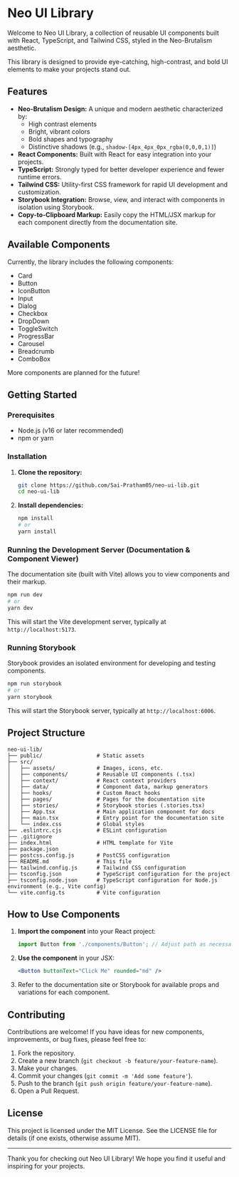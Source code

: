 # Neo UI Library

Welcome to Neo UI Library, a collection of reusable UI components built with React, TypeScript, and Tailwind CSS, styled in the Neo-Brutalism aesthetic.

This library is designed to provide eye-catching, high-contrast, and bold UI elements to make your projects stand out.

## Features

*   **Neo-Brutalism Design:** A unique and modern aesthetic characterized by:
    *   High contrast elements
    *   Bright, vibrant colors
    *   Bold shapes and typography
    *   Distinctive shadows (e.g., `shadow-[4px_4px_0px_rgba(0,0,0,1)]`)
*   **React Components:** Built with React for easy integration into your projects.
*   **TypeScript:** Strongly typed for better developer experience and fewer runtime errors.
*   **Tailwind CSS:** Utility-first CSS framework for rapid UI development and customization.
*   **Storybook Integration:** Browse, view, and interact with components in isolation using Storybook.
*   **Copy-to-Clipboard Markup:** Easily copy the HTML/JSX markup for each component directly from the documentation site.

## Available Components

Currently, the library includes the following components:

*   Card
*   Button
*   IconButton
*   Input
*   Dialog
*   Checkbox
*   DropDown
*   ToggleSwitch
*   ProgressBar
*   Carousel
*   Breadcrumb
*   ComboBox

More components are planned for the future!

## Getting Started

### Prerequisites

*   Node.js (v16 or later recommended)
*   npm or yarn

### Installation

1.  **Clone the repository:**
    ```bash
    git clone https://github.com/Sai-Pratham05/neo-ui-lib.git
    cd neo-ui-lib
    ```

2.  **Install dependencies:**
    ```bash
    npm install
    # or
    yarn install
    ```

### Running the Development Server (Documentation & Component Viewer)

The documentation site (built with Vite) allows you to view components and their markup.

```bash
npm run dev
# or
yarn dev
```

This will start the Vite development server, typically at `http://localhost:5173`.

### Running Storybook

Storybook provides an isolated environment for developing and testing components.

```bash
npm run storybook
# or
yarn storybook
```

This will start the Storybook server, typically at `http://localhost:6006`.

## Project Structure

```
neo-ui-lib/
├── public/                 # Static assets
├── src/
│   ├── assets/             # Images, icons, etc.
│   ├── components/         # Reusable UI components (.tsx)
│   ├── context/            # React context providers
│   ├── data/               # Component data, markup generators
│   ├── hooks/              # Custom React hooks
│   ├── pages/              # Pages for the documentation site
│   ├── stories/            # Storybook stories (.stories.tsx)
│   ├── App.tsx             # Main application component for docs
│   ├── main.tsx            # Entry point for the documentation site
│   └── index.css           # Global styles
├── .eslintrc.cjs           # ESLint configuration
├── .gitignore
├── index.html              # HTML template for Vite
├── package.json
├── postcss.config.js       # PostCSS configuration
├── README.md               # This file
├── tailwind.config.js      # Tailwind CSS configuration
├── tsconfig.json           # TypeScript configuration for the project
├── tsconfig.node.json      # TypeScript configuration for Node.js environment (e.g., Vite config)
└── vite.config.ts          # Vite configuration
```

## How to Use Components

1.  **Import the component** into your React project:
    ```typescript
    import Button from './components/Button'; // Adjust path as necessary
    ```

2.  **Use the component** in your JSX:
    ```jsx
    <Button buttonText="Click Me" rounded="md" />
    ```

3.  Refer to the documentation site or Storybook for available props and variations for each component.

## Contributing

Contributions are welcome! If you have ideas for new components, improvements, or bug fixes, please feel free to:

1.  Fork the repository.
2.  Create a new branch (`git checkout -b feature/your-feature-name`).
3.  Make your changes.
4.  Commit your changes (`git commit -m 'Add some feature'`).
5.  Push to the branch (`git push origin feature/your-feature-name`).
6.  Open a Pull Request.

## License

This project is licensed under the MIT License. See the LICENSE file for details (if one exists, otherwise assume MIT).

---

Thank you for checking out Neo UI Library! We hope you find it useful and inspiring for your projects.
